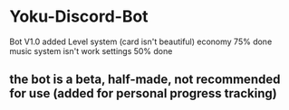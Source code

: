 # Yoku-Discord-Bot
Bot V1.0
added Level system (card isn't beautiful)
economy 75% done
music system isn't work 
settings 50% done
##  the bot is a beta, half-made, not recommended for use (added for personal progress tracking)
